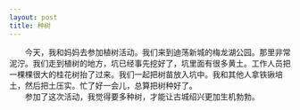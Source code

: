```yaml
---
layout: post
title: 种树
---
```



　　今天，我和妈妈去参加植树活动。我们来到迪荡新城的梅龙湖公园。那里非常泥泞。我们走到植树的地方，坑已经事先挖好了，坑里面有很多黄土。工作人员把一棵棵很大的桂花树抬了过来。我们一起把树苗放入坑中。我和其他人拿铁锹培土，然后把土压实。忙了好一会儿，总算把树种好了。   
　　参加了这次活动，我觉得要多种树，才能让古城绍兴更加生机勃勃。   
